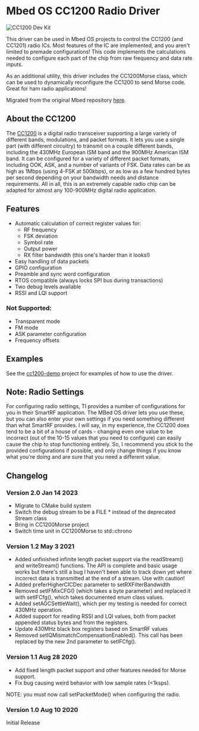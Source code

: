 # Mbed OS CC1200 Radio Driver

![CC1200 Dev Kit](https://www.ti.com/content/dam/ticom/images/products/ic/processors/evm-boards/cc1200emk-868-930-angled.png:large)

This driver can be used in Mbed OS projects to control the CC1200 (and CC1201) radio ICs.  Most features of the IC are implemented, and you aren't limited to premade configurations!  This code implements the calculations needed to configure each part of the chip from raw frequency and data rate inputs.

As an additional utility, this driver includes the CC1200Morse class, which can be used to dynamically reconfigure the CC1200 to send Morse code.  Great for ham radio applications!

Migrated from the original Mbed repository [here](https://os.mbed.com/users/MultipleMonomials/code/CC1200/shortlog/).

## About the CC1200
The [CC1200](https://www.ti.com/product/CC1200) is a digital radio transceiver supporting a large variety of different bands, modulations, and packet formats. It lets you use a single part (with different circuitry) to transmit on a couple different bands, including the 430MHz European ISM band and the 900MHz American ISM band. It can be configured for a variety of different packet formats, including OOK, ASK, and a number of variants of FSK. Data rates can be as high as 1Mbps (using 4-FSK at 500kbps), or as low as a few hundred bytes per second depending on your bandwidth needs and distance requirements. All in all, this is an extremely capable radio chip can be adapted for almost any 100-900MHz digital radio application.

## Features

- Automatic calculation of correct register values for:
  - RF frequency
  - FSK deviation
  - Symbol rate
  - Output power
  - RX filter bandwidth (this one's harder than it looks!)
- Easy handling of data packets
- GPIO configuration
- Preamble and sync word configuration
- RTOS compatible (always locks SPI bus during transactions)
- Two debug levels available
- RSSI and LQI support

### Not Supported:

- Transparent mode
- FM mode
- ASK parameter configuration
- Frequency offsets


## Examples
See the [cc1200-demo](https://github.com/mbed-ce/cc1200-demo) project for examples of how to use the driver.

## Note: Radio Settings
For configuring radio settings, TI provides a number of configurations for you in their SmartRF application. The MBed OS driver lets you use these, but you can also enter your own settings if you need something different than what SmartRF provides. I will say, in my experience, the CC1200 does tend to be a bit of a house of cards - changing even one value to be incorrect (out of the 10-15 values that you need to configure) can easily cause the chip to stop functioning entirely. So, I recommend you stick to the provided configurations if possible, and only change things if you know what you're doing and are sure that you need a different value.

## Changelog

### Version 2.0 Jan 14 2023
- Migrate to CMake build system
- Switch the debug stream to be a FILE * instead of the deprecated Stream class
- Bring in CC1200Morse project
- Switch time unit in CC1200Morse to std::chrono

### Version 1.2 May 3 2021

- Added unfinished infinite length packet support via the readStream() and writeStream() functions. The API is complete and basic usage works but there's still a bug I haven't been able to track down yet where incorrect data is transmitted at the end of a stream. Use with caution!
- Added preferHigherCICDec parameter to setRXFilterBandwidth
- Removed setIFMixCFG() (which takes a byte parameter) and replaced it with setIFCfg(), which takes documented enum class values.
- Added setAGCSettleWait(), which per my testing is needed for correct 430MHz operation.
- Added support for reading RSSI and LQI values, both from packet appended status bytes and from the registers.
- Update 430MHz black box registers based on SmartRF values
- Removed setIQMismatchCompensationEnabled(). This call has been replaced by the new 2nd parameter to setIFCfg().

### Version 1.1 Aug 28 2020

- Add fixed length packet support and other features needed for Morse support.
- Fix bug causing weird behavior with low sample rates (<1ksps).

NOTE: you must now call setPacketMode() when configuring the radio.

### Version 1.0 Aug 10 2020

Initial Release
